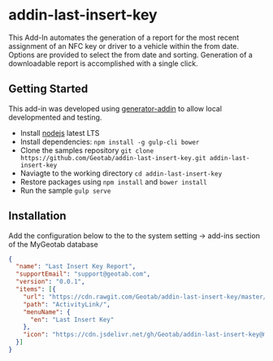 # addin-last-insert-key
This Add-In automates the generation of a report for the most recent assignment of an NFC key or driver to a vehicle within the from date. Options are provided to select the from date and sorting. Generation of a downloadable report is accomplished with a single click.

## Getting Started

This add-in was developed using [generator-addin](https://github.com/Geotab/generator-addin) to allow local developmented and testing.

* Install [nodejs](https://nodejs.org/en/) latest LTS
* Install dependencies: `npm install -g gulp-cli bower`
* Clone the samples repository `git clone https://github.com/Geotab/addin-last-insert-key.git addin-last-insert-key`
* Naviagte to the working directory `cd addin-last-insert-key`
* Restore packages using `npm install` and `bower install`
* Run the sample `gulp serve`

## Installation
Add the configuration below to the to the system setting -> add-ins section of the MyGeotab database

```json
{
  "name": "Last Insert Key Report",
  "supportEmail": "support@geotab.com",
  "version": "0.0.1",
  "items": [{
    "url": "https://cdn.rawgit.com/Geotab/addin-last-insert-key/master/dist/lastInsertKey.html",
    "path": "ActivityLink/",
    "menuName": {
      "en": "Last Insert Key"
    },
    "icon": "https://cdn.jsdelivr.net/gh/Geotab/addin-last-insert-key@master/dist/images/icon.png"
  }]
}
```
